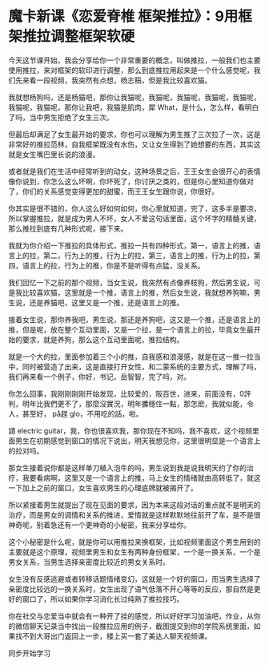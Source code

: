 # 魔卡新课《恋爱脊椎 框架推拉》：9用框架推拉调整框架软硬

今天这节课开始，我会分享给你一个非常重要的概念，叫做推拉，一般我们也主要使用推拉，来对框架的软印进行调整，那么到底推拉用起来是一个什么感觉呢，我们先来看一段视频，我突然有点想，杨志稿，但是我比较喜欢猫。

我就想杨狗吗，还是杨猫吧，那你让我猫呢，我猫呢，我猫呢，我猫呢，我猫呢，我猫呢，我猫呢，那你让我吧，我猫是肌肉，犀 What，是什么，怎么样，看明白了吗，当中男生拒绝了女生三次。

但最后却满足了女生最开始的要求，你也可以理解为男生推了三次拉了一次，这是非常好的推拉范林，自我框架既没有水伤，又让女生得到了她想要的东西，其实这就是女生嘴巴里长说的浪漫。

或者就是我们在生活中经常听到的动女，这种场景之后，王王女生会很开心的表情像你说到，你怎么这么坏啊，你坏死了，你讨厌之类的，但是你心里知道你做对了，你们的关系感觉变得更加的甜蜜，而王王女生跟你说，你很好。

你其实是很不错的，你人这么好如何如何，你心里就知道，完了，这多半是要凉，所以掌握推拉，就是成为男人不坏，女人不爱这句话里面，这个坏字的精髓关键，那么推拉到底有几种形式呢，接下来。

我就为你介绍一下推拉的具体形式，推拉一共有四种形式，第一，语言上的推，语言上的拉，第二，行为上的推，行为上的拉，第三，语言上的推，行为上的拉，第四，语言上的拉，行为上的推，你是不是听得有点猛，没关系。

我们回忆一下之前的那个视频，当女生说，我突然有点像养枝狗，然后男生说，可是我比较喜欢猫，这里就是一个推，语言上的推，然后女生说，我就想养狗嘛，男生说，还是养猫吧，这里又是一个推，还是语言上的推。

接着女生说，那你养我吧，男生说，那还是养狗吧，这又是一个推，还是语言上的推，但是呢，放在整个互动里面，又是一个拉，是一个语言上的拉，毕竟女生最开始的要求，就是养狗，那么这个互动里面呢，推拉结构。

就是一个大的拉，里面参加着三个小的推，自我感和浪漫感，就是在这一推一拉当中，同时被营造了出来，这是直接打开女性，和二蒙系统的主要方式，理解了吗，我们再来看一个例子，你好，书记，岳智智，完了吗，对。

你怎么回事，我刚刚刚刚开始发现，比较爱的，阪百世，进来，前面没有，0評判，明年比我們更不了，那麼沒實況，明年攈穩住一點，那怎麽，我就似能，令人，甚至好， på趕 glo，不用吃的話，啦。

請 electric guitar，我，你也很喜欢我，那你现在不知吗，我不喜欢，这个视频里面男生在初期感觉到窗口的情况下说出，明天我想见你，这里很明显是一个语言上的拉对吗。

那女生接着说你都是这样单刀植入泡牛的吗，男生说到我是说我明天约了你的治疗，我要看病啊，这里又是一个语言上的推，马上女生的情绪就由高转低了，就这一下加上之前的窗口，女生喜欢男生的心理底牌就被揭开了。

所以紧接着男生就提出了现在见面的要求，因为本来这段对话的重点就不是明天的治疗，而是男女的调情和关系的推进，爱情就是这样默默地往前开了车，是不是很神奇呢，别着急还有一个更神奇的小秘密，我来分享给你。

这个小秘密是什么呢，就是你可以用推拉来换框架，比如视频里面这个男生用到的主要就是这个原理，视频里男生和女生有两种身份框架，一个是一换关系，一个是男女关系，当男生选择亲密度比较近的男女关系时。

女生没有反感逃避或者转移话题情绪变幻，这就是一个好的窗口，而当男生选择了亲密度比较远的一换关系时，女生出现了语气低落不开心等等的反应，那自然是更好的窗口了，所以如果你学习消化长过纯熟了推拉技巧。

你在社交与恋爱当中就会有一种开了挂的感觉，所以好好学习加油吧，作业，从你的微信聊天记录当中找出一段推拉应用的例子，截图提交到你的学院系统里面，如果找不到大哥出门返回上一步，楼上买一套了美达人聊天视频课。

同步开始学习